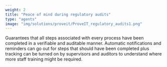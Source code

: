 ```yaml
---
weight: 2
title: "Peace of mind during regulatory audits"
type: "agents"
image: "img/solutions/proveit/ProveIT_regulatory_audits1.png"
---
```

Guarantees that all steps associated with every process have been completed in a verifiable and auditable manner. Automatic notifications and reminders can go out for steps that should have been completed plus tracking can be turned on by supervisors and auditors to understand where more staff training might be required.